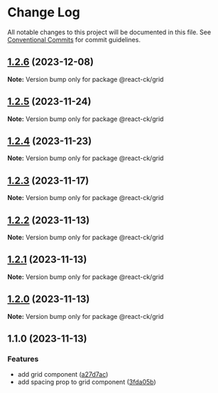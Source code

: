 # Change Log

All notable changes to this project will be documented in this file.
See [Conventional Commits](https://conventionalcommits.org) for commit guidelines.

## [1.2.6](https://github.com/abelflopes/react-ck/compare/@react-ck/grid@1.2.5...@react-ck/grid@1.2.6) (2023-12-08)

**Note:** Version bump only for package @react-ck/grid





## [1.2.5](https://github.com/abelflopes/react-ck/compare/@react-ck/grid@1.2.4...@react-ck/grid@1.2.5) (2023-11-24)

**Note:** Version bump only for package @react-ck/grid





## [1.2.4](https://github.com/abelflopes/react-ck/compare/@react-ck/grid@1.2.3...@react-ck/grid@1.2.4) (2023-11-23)

**Note:** Version bump only for package @react-ck/grid





## [1.2.3](https://github.com/abelflopes/react-ck/compare/@react-ck/grid@1.2.2...@react-ck/grid@1.2.3) (2023-11-17)

**Note:** Version bump only for package @react-ck/grid





## [1.2.2](https://github.com/abelflopes/react-ck/compare/@react-ck/grid@1.2.1...@react-ck/grid@1.2.2) (2023-11-13)

**Note:** Version bump only for package @react-ck/grid





## [1.2.1](https://github.com/abelflopes/react-ck/compare/@react-ck/grid@1.2.0...@react-ck/grid@1.2.1) (2023-11-13)

**Note:** Version bump only for package @react-ck/grid





## [1.2.0](https://github.com/abelflopes/react-ck/compare/@react-ck/grid@1.1.0...@react-ck/grid@1.2.0) (2023-11-13)

**Note:** Version bump only for package @react-ck/grid





## 1.1.0 (2023-11-13)


### Features

* add grid component ([a27d7ac](https://github.com/abelflopes/react-ck/commit/a27d7aca902520b853b061e1abe34bcf9581eccd))
* add spacing prop to grid component ([3fda05b](https://github.com/abelflopes/react-ck/commit/3fda05b7175c520b7a0a6b0415cb29b83b4ec1c2))
